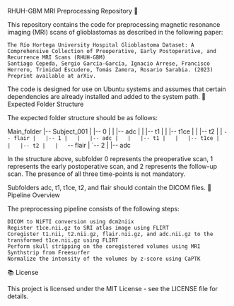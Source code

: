 RHUH-GBM MRI Preprocessing Repository 🧠

This repository contains the code for preprocessing magnetic resonance imaging (MRI) scans of glioblastomas as described in the following paper:

    The Río Hortega University Hospital Glioblastoma Dataset: A Comprehensive Collection of Preoperative, Early Postoperative, and Recurrence MRI Scans (RHUH-GBM)
    Santiago Cepeda, Sergio García-García, Ignacio Arrese, Francisco Herrero, Trinidad Escudero, Tomás Zamora, Rosario Sarabia. (2023)
    Preprint available at arXiv.

The code is designed for use on Ubuntu systems and assumes that certain dependencies are already installed and added to the system path.
📂 Expected Folder Structure

The expected folder structure should be as follows:

Main_folder
|-- Subject_001
|   |-- 0
|   |   |-- adc
|   |   |-- t1
|   |   |-- t1ce
|   |   |-- t2
|   |   `-- flair
|   |-- 1
|   |   |-- adc
|   |   |-- t1
|   |   |-- t1ce
|   |   |-- t2
|   |   `-- flair
|   `-- 2
|       |-- adc

In the structure above, subfolder 0 represents the preoperative scan, 1 represents the early postoperative scan, and 2 represents the follow-up scan. The presence of all three time-points is not mandatory.

Subfolders adc, t1, t1ce, t2, and flair should contain the DICOM files.
🚀 Pipeline Overview

The preprocessing pipeline consists of the following steps:

    DICOM to NiFTI conversion using dcm2niix
    Register t1ce.nii.gz to SRI atlas image using FLIRT
    Coregister t1.nii, t2.nii.gz, flair.nii.gz, and adc.nii.gz to the transformed t1ce.nii.gz using FLIRT
    Perform skull stripping on the coregistered volumes using MRI Synthstrip from Freesurfer
    Normalize the intensity of the volumes by z-score using CaPTK

📚 License

This project is licensed under the MIT License - see the LICENSE file for details.
